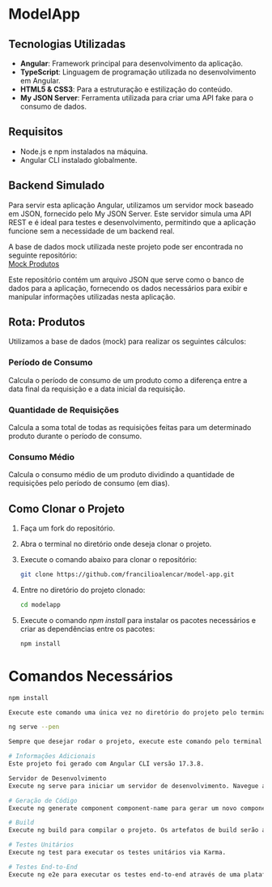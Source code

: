 # ModelApp

## Tecnologias Utilizadas

- **Angular**: Framework principal para desenvolvimento da aplicação.
- **TypeScript**: Linguagem de programação utilizada no desenvolvimento em Angular.
- **HTML5 & CSS3**: Para a estruturação e estilização do conteúdo.
- **My JSON Server**: Ferramenta utilizada para criar uma API fake para o consumo de dados.

## Requisitos

- Node.js e npm instalados na máquina.
- Angular CLI instalado globalmente.

## Backend Simulado

Para servir esta aplicação Angular, utilizamos um servidor mock baseado em JSON, fornecido pelo My JSON Server. Este servidor simula uma API REST e é ideal para testes e desenvolvimento, permitindo que a aplicação funcione sem a necessidade de um backend real.

A base de dados mock utilizada neste projeto pode ser encontrada no seguinte repositório:  
[Mock Produtos](https://github.com/francilioalencar/mock-produtos)

Este repositório contém um arquivo JSON que serve como o banco de dados para a aplicação, fornecendo os dados necessários para exibir e manipular informações utilizadas nesta aplicação.

## Rota: Produtos

Utilizamos a base de dados (mock) para realizar os seguintes cálculos:

### Período de Consumo

Calcula o período de consumo de um produto como a diferença entre a data final da requisição e a data inicial da requisição.

### Quantidade de Requisições

Calcula a soma total de todas as requisições feitas para um determinado produto durante o período de consumo.

### Consumo Médio

Calcula o consumo médio de um produto dividindo a quantidade de requisições pelo período de consumo (em dias).

## Como Clonar o Projeto

1. Faça um fork do repositório.
2. Abra o terminal no diretório onde deseja clonar o projeto.
3. Execute o comando abaixo para clonar o repositório:

   ```bash
   git clone https://github.com/francilioalencar/model-app.git
   
4. Entre no diretório do projeto clonado:

      ```bash
   cd modelapp
   
5. Execute o comando _npm install_ para instalar os pacotes necessários e criar as dependências entre os pacotes:

   ```bash
   npm install
   

# Comandos Necessários
   ```bash
   npm install
   
Execute este comando uma única vez no diretório do projeto pelo terminal, logo após realizar o clone.

  ng serve --pen
   
Sempre que desejar rodar o projeto, execute este comando pelo terminal no diretório do projeto.

# Informações Adicionais
Este projeto foi gerado com Angular CLI versão 17.3.8.

Servidor de Desenvolvimento
Execute ng serve para iniciar um servidor de desenvolvimento. Navegue até http://localhost:4200/. A aplicação recarregará automaticamente se você modificar qualquer um dos arquivos de origem.

# Geração de Código
Execute ng generate component component-name para gerar um novo componente. Você também pode usar ng generate directive|pipe|service|class|guard|interface|enum|module.

# Build
Execute ng build para compilar o projeto. Os artefatos de build serão armazenados no diretório dist/.

# Testes Unitários
Execute ng test para executar os testes unitários via Karma.

# Testes End-to-End
Execute ng e2e para executar os testes end-to-end através de uma plataforma de sua escolha. Para usar este comando, você precisa primeiro adicionar um pacote que implemente capacidades de teste end-to-end.
